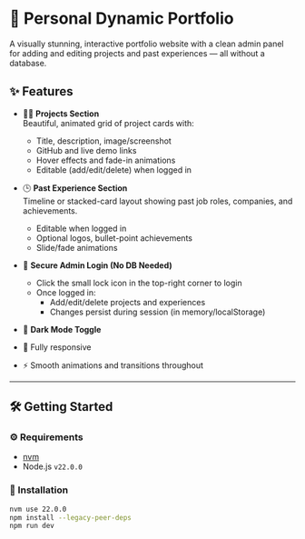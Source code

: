 # 💼 Personal Dynamic Portfolio

A visually stunning, interactive portfolio website with a clean admin panel for adding and editing projects and past experiences — all without a database.

## ✨ Features

- 🧑‍💻 **Projects Section**  
  Beautiful, animated grid of project cards with:
  - Title, description, image/screenshot
  - GitHub and live demo links
  - Hover effects and fade-in animations
  - Editable (add/edit/delete) when logged in

- 🕒 **Past Experience Section**  
  Timeline or stacked-card layout showing past job roles, companies, and achievements.  
  - Editable when logged in
  - Optional logos, bullet-point achievements
  - Slide/fade animations

- 🔐 **Secure Admin Login (No DB Needed)**  
  - Click the small lock icon in the top-right corner to login
  - Once logged in:
    - Add/edit/delete projects and experiences
    - Changes persist during session (in memory/localStorage)

- 🌙 **Dark Mode Toggle**
- 📱 Fully responsive
- ⚡ Smooth animations and transitions throughout

---

## 🛠 Getting Started

### ⚙️ Requirements

- [nvm](https://github.com/nvm-sh/nvm)
- Node.js `v22.0.0`

### 🔧 Installation

```bash
nvm use 22.0.0
npm install --legacy-peer-deps
npm run dev

